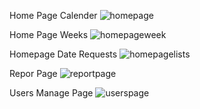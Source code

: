 Home Page Calender
![homepage](https://github.com/user-attachments/assets/6cf355cb-4074-442b-aeb8-40879bdbe0a5)

Home Page Weeks
![homepageweek](https://github.com/user-attachments/assets/3180f8b6-dadd-4ce1-82d0-4c89bf33666f)

Homepage Date Requests
![homepagelists](https://github.com/user-attachments/assets/afa1af8a-dd54-4a28-8310-7563607ba7a9)

Repor Page
![reportpage](https://github.com/user-attachments/assets/215fae49-aa09-41ae-8370-77a6428302c7)

Users Manage Page
![userspage](https://github.com/user-attachments/assets/92a20153-459d-4167-8a11-6a6cf829ee05)
